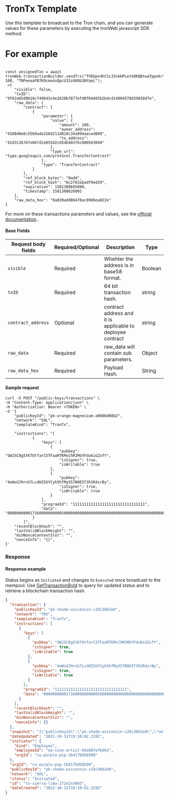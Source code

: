 # TronTx Template

Use this template to broadcast to the Tron chain, and you can generate values for these parameters by executing the tronWeb javascript SDK method.

# For example

```shell

const unsignedTxn = await tronWeb.transactionBuilder.sendTrx("TVDGpn4hCSzJ5nkHPLetk8KQBtwaTppnkr", 100, "TNPeeaaFB7K9cmo4uQpcU32zGK8G1NYqeL");
 >{
    "visible": false,
    "txID": "9f62a65d0616c749643c4e2620b7877efd0f04dd5b2b4cd14004570d39858d7e",
    "raw_data": {
        "contract": [
            {
                "parameter": {
                    "value": {
                        "amount": 100,
                        "owner_address": "418840e6c55b9ada326d211d818c34a994aeced808",
                        "to_address": "41d3136787e667d1e055d2cd5db4b5f6c880563049"
                    },
                    "type_url": "type.googleapis.com/protocol.TransferContract"
                },
                "type": "TransferContract"
            }
        ],
        "ref_block_bytes": "0add",
        "ref_block_hash": "6c2763abadf9ed29",
        "expiration": 1581308685000,
        "timestamp": 1581308626092
    },
    "raw_data_hex": "0a020add86470ac89dbea822e"
}
```

For more on these transactions parameters and values, see the [official documentation](https://developers.tron.network/v3.7/reference/walletcreatetransaction)..&#x20;

#### Base Fields <a href="#request-example.1" id="request-example.1"></a>

| Request body fields | Required/Optional | Description                                                | Type    |
| ------------------- | ----------------- | ---------------------------------------------------------- | ------- |
| `visible`           | Required          | Whehter the address is in base58 format.                   | Boolean |
| `txID`              | Required          | 64 bit transaction hash.                                   | string  |
| `contract_address`  | Optional          | contract address and it is applicable to deployee contract | string  |
| `raw_data`          | Required          | raw_data will contain sub parameters.                      | Object  |
| `raw_data_hex`      | Required          | Payload Hash.                                              | String  |

#### Sample request <a href="#sample-request" id="sample-request"></a>

```shell
curl -X POST "/public-keys/transactions" \
-H "Content-Type: application/json" \
-H "Authorization: Bearer <TOKEN>" \
-d '{
    "publicKeyId": "pk-orange-magnesium-a0606d08b2",
    "network": "SOL",
    "templateKind": "TronTx",

    "instructions": "[
            {
                "keys": [
                    {
                        "pubkey": "GWJSC8g5tK7UtfarC5TFaaRTKMvChMJMGYFdu6iGZxfY",
                        "isSigner": true,
                        "isWritable": true
                    },
                    {
                        "pubkey": "4oWsG7HrnS7LcdHZSUYCyk5hfMyX57N9E5T3hSR4zrBy",
                        "isSigner": true,
                        "isWritable": true
                    }
                ],
                "programId": "11111111111111111111111111111111",
                "data": "00000000001716000000000050000000000000000000000000000000000000000000000000000000000000000000000000000000"
            }
        ]",
    "recentBlockhash": "",
    "lastValidBlockHeight": "",
    "minNonceContextSlot": "",
    "nonceInfo": "{}",
}'
```

### Response <a href="#response" id="response"></a>

#### Response example <a href="#response-example" id="response-example"></a>

Status begins as `Initiated` and changes to `Executed` once broadcast to the mempool. Use [GetTransactionById](../gettransactionbyid.md) to query for updated status and to retrieve a blockchain transaction hash.

```json
{
  "transaction": {
    "publicKeyId": "pk-shade-wisconsin-c28c38b2e8",
    "network": "TRX",
    "templateKind": "TronTx",
    "instructions": [
      {
        "keys": [
          {
            "pubkey": "GWJSC8g5tK7UtfarC5TFaaRTKMvChMJMGYFdu6iGZxfY",
            "isSigner": true,
            "isWritable": true
          },
          {
            "pubkey": "4oWsG7HrnS7LcdHZSUYCyk5hfMyX57N9E5T3hSR4zrBy",
            "isSigner": true,
            "isWritable": true
          }
        ],
        "programId": "11111111111111111111111111111111",
        "data": "00000000001716000000000050000000000000000000000000000000000000000000000000000000000000000000000000000000"
      }
    ],
    "recentBlockhash": "",
    "lastValidBlockHeight": "",
    "minNonceContextSlot": "",
    "nonceInfo": {}
  },
  "snapshot": "{\"publicKeyId\":\"pk-shade-wisconsin-c28c38b2e8\",\"network\":\"TRX\",\"templateKind\":\"TronTx\",\"instructions\":\"[]\",\"recentBlockhash\":\"\",\"lastValidBlockHeight\":\"\",\"minNonceContextSlot\":\"\",\"nonceInfo\":\"{}\"\"}",
  "dateUpdated": "2022-10-31T19:10:02.228Z",
  "initiator": {
    "kind": "Employee",
    "employeeId": "oe-nine-artist-9de60fef6963",
    "orgId": "cu-purple-pip-1b417b958500"
  },
  "orgId": "cu-purple-pip-1b417b958500",
  "publicKeyId": "pk-shade-wisconsin-c28c38b2e8",
  "network": "SOL",
  "status": "Initiated",
  "id": "tx-sierra-lima-272e2ce093",
  "dateCreated": "2022-10-31T19:10:02.229Z"
}
```
